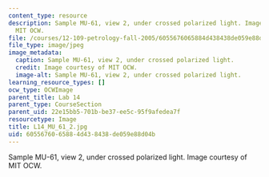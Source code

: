 ```yaml
---
content_type: resource
description: Sample MU-61, view 2, under crossed polarized light. Image courtesy of
  MIT OCW.
file: /courses/12-109-petrology-fall-2005/6055676065884d438438de059e88d04b_L14_MU_61_2.jpg
file_type: image/jpeg
image_metadata:
  caption: Sample MU-61, view 2, under crossed polarized light.
  credit: Image courtesy of MIT OCW.
  image-alt: Sample MU-61, view 2, under crossed polarized light.
learning_resource_types: []
ocw_type: OCWImage
parent_title: Lab 14
parent_type: CourseSection
parent_uid: 22e15bb5-701b-be37-ee5c-95f9afedea7f
resourcetype: Image
title: L14_MU_61_2.jpg
uid: 60556760-6588-4d43-8438-de059e88d04b
---
```

Sample MU-61, view 2, under crossed polarized light. Image courtesy of MIT OCW.

